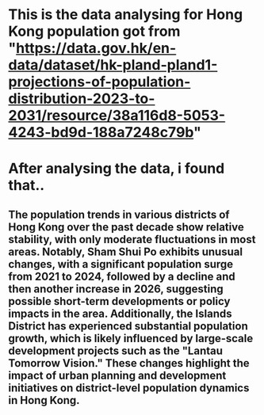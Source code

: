 # This is the data analysing for Hong Kong population got from "https://data.gov.hk/en-data/dataset/hk-pland-pland1-projections-of-population-distribution-2023-to-2031/resource/38a116d8-5053-4243-bd9d-188a7248c79b"

# After analysing the data, i found that..
## The population trends in various districts of Hong Kong over the past decade show relative stability, with only moderate fluctuations in most areas. Notably, Sham Shui Po exhibits unusual changes, with a significant population surge from 2021 to 2024, followed by a decline and then another increase in 2026, suggesting possible short-term developments or policy impacts in the area. Additionally, the Islands District has experienced substantial population growth, which is likely influenced by large-scale development projects such as the "Lantau Tomorrow Vision." These changes highlight the impact of urban planning and development initiatives on district-level population dynamics in Hong Kong.
